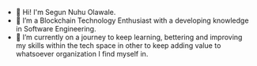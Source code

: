 - 👋 Hi! I'm Segun Nuhu Olawale.
- 👀 I’m a Blockchain Technology Enthusiast with a developing knowledge in Software Engineering.
- 🌱 I’m currently on a journey to keep learning, bettering and improving my skills within the tech space in other to keep adding value to whatsoever organization I find myself in.
<!--- 💞️ I’m looking to collaborate on any innovating project, and also I'm very passionate about the Blockchain tech.
--->
<!--- 📫 How to reach me message me on my mobile number +2348133125923, on Twitter @Motai_tk and also on Discord Motai#9943.
--->

<!---
Olawalesegun/Olawalesegun is a ✨ special ✨ repository because its `README.md` (this file) appears on your GitHub profile.
You can click the Preview link to take a look at your changes.
--->
